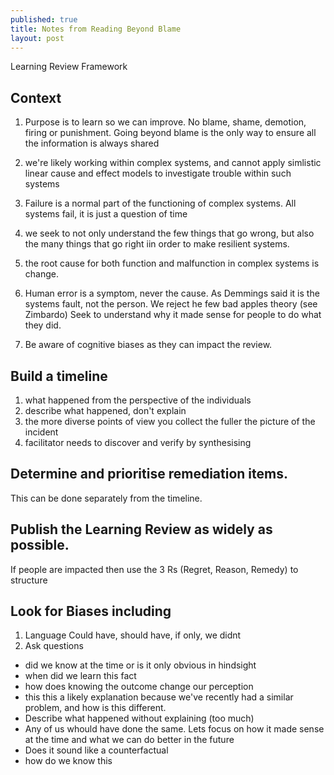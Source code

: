 ```yaml
---
published: true
title: Notes from Reading Beyond Blame
layout: post
---
```

Learning Review Framework

## Context
1. Purpose is to learn so we can improve. No blame, shame, demotion, firing or punishment. Going beyond blame is the only way to ensure all the information is always shared

2. we're likely working within complex systems, and cannot apply simlistic linear cause and effect models to investigate trouble within such systems

3. Failure is a normal part of the functioning of complex systems. All systems fail, it is just a question of time

4. we seek to not only understand the few things that go wrong, but also the many things that go right iin order to make resilient systems.

5. the root cause for both function and malfunction in complex systems is change.

6. Human error is a symptom, never the cause. As Demmings said it is the systems fault, not the person. We reject he few bad apples theory (see Zimbardo) Seek to understand why it made sense for people to do what they did.

7. Be aware of cognitive biases as they can impact the review.

## Build a timeline

1. what happened from the perspective of the individuals
2. describe what happened, don't explain
3. the more diverse points of view you collect the fuller the picture of the incident
4. facilitator needs to discover and verify by synthesising

## Determine and prioritise remediation items. 
This can be done separately from the timeline.

## Publish the Learning Review as widely as possible.
If people are impacted then use the 3 Rs (Regret, Reason, Remedy) to structure

## Look for Biases including
1. Language Could have, should have, if only, we didnt
2. Ask questions
* did we know at the time or is it only obvious in hindsight
* when did we learn this fact
* how does knowing the outcome change our perception
* this this a likely explanation because we've recently had a similar problem, and how is this different.
* Describe what happened without explaining (too much)
* Any of us whould have done the same. Lets focus on how it made sense at the time and what we can do better in the future
* Does it sound like a counterfactual
* how do we know this